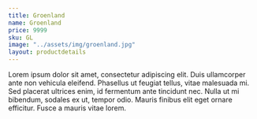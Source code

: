 ```yaml
---
title: Groenland
name: Groenland
price: 9999
sku: GL
image: "../assets/img/groenland.jpg"
layout: productdetails
---
```


Lorem ipsum dolor sit amet, consectetur adipiscing elit. Duis ullamcorper ante non vehicula eleifend.
Phasellus ut feugiat tellus, vitae malesuada mi. Sed placerat ultrices enim, id fermentum ante tincidunt nec.
Nulla ut mi bibendum, sodales ex ut, tempor odio. Mauris finibus elit eget ornare efficitur. Fusce a mauris vitae lorem.
